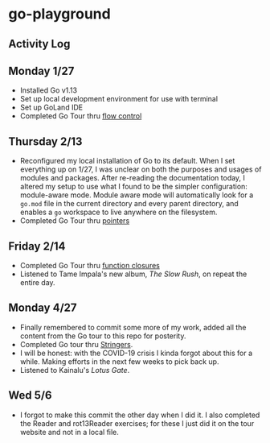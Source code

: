 # go-playground


## Activity Log

## Monday 1/27
- Installed Go v1.13
- Set up local development environment for use with terminal
- Set up GoLand IDE
- Completed Go Tour thru [flow control](https://tour.golang.org/flowcontrol/14)

## Thursday 2/13
- Reconfigured my local installation of Go to its default. When I set everything up on 1/27, I was unclear on both the purposes and usages of modules and packages. After re-reading the documentation today, I altered my setup to use what I found to be the simpler configuration: module-aware mode. Module aware mode will automatically look for a `go.mod` file in the current directory and every parent directory, and enables a `go` workspace to live anywhere on the filesystem.
- Completed Go Tour thru [pointers](https://tour.golang.org/moretypes/1)

## Friday 2/14
- Completed Go Tour thru [function closures](https://tour.golang.org/moretypes/26)
- Listened to Tame Impala's new album, _The Slow Rush_, on repeat the entire day.

## Monday 4/27
- Finally remembered to commit some more of my work, added all the content from the Go tour to this repo for posterity.
- Completed Go tour thru [Stringers](https://tour.golang.org/methods/18).
- I will be honest: with the COVID-19 crisis I kinda forgot about this for a while. Making efforts in the next few weeks to pick back up.
- Listened to Kainalu's _Lotus Gate_.

## Wed 5/6
- I forgot to make this commit the other day when I did it. I also completed the Reader and rot13Reader exercises; for these I just did it on the tour website and not in a local file.
